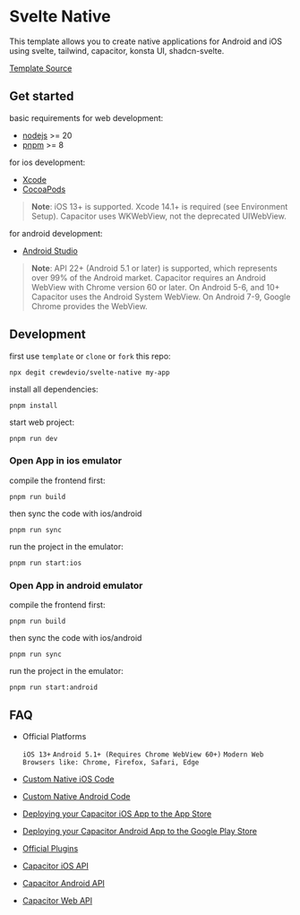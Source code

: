 # Svelte Native

This template allows you to create native applications for Android and iOS using
svelte, tailwind, capacitor, konsta UI, shadcn-svelte.

[Template Source](https://github.com/crewdevio/svelte-native/blob/main/tailwind.config.js)

## Get started

basic requirements for web development:

- [nodejs](https://nodejs.org/en) >= 20
- [pnpm](https://pnpm.io/) >= 8

for ios development:

- [Xcode](https://developer.apple.com/xcode/)
- [CocoaPods](https://cocoapods.org)

> **Note**: iOS 13+ is supported. Xcode 14.1+ is required (see Environment
> Setup). Capacitor uses WKWebView, not the deprecated UIWebView.

for android development:

- [Android Studio](https://developer.android.com/studio)

> **Note**: API 22+ (Android 5.1 or later) is supported, which represents over
> 99% of the Android market. Capacitor requires an Android WebView with Chrome
> version 60 or later. On Android 5-6, and 10+ Capacitor uses the Android System
> WebView. On Android 7-9, Google Chrome provides the WebView.

## Development

first use `template` or `clone` or `fork` this repo:

```console
npx degit crewdevio/svelte-native my-app
```

install all dependencies:

```console
pnpm install
```

start web project:

```console
pnpm run dev
```

### Open App in ios emulator

compile the frontend first:

```console
pnpm run build
```

then sync the code with ios/android

```console
pnpm run sync
```

run the project in the emulator:

```console
pnpm run start:ios
```

### Open App in android emulator

compile the frontend first:

```console
pnpm run build
```

then sync the code with ios/android

```console
pnpm run sync
```

run the project in the emulator:

```console
pnpm run start:android
```

## FAQ

- Official Platforms

  `iOS 13+` `Android 5.1+ (Requires Chrome WebView 60+)`
  `Modern Web Browsers like: Chrome, Firefox, Safari, Edge`

- [Custom Native iOS Code](https://capacitorjs.com/docs/ios/custom-code)

- [Custom Native Android Code](https://capacitorjs.com/docs/android/custom-code)

- [Deploying your Capacitor iOS App to the App Store](https://capacitorjs.com/docs/ios/deploying-to-app-store)

- [Deploying your Capacitor Android App to the Google Play Store](https://capacitorjs.com/docs/android/deploying-to-google-play)

- [Official Plugins](https://capacitorjs.com/docs/plugins)

- [Capacitor iOS API](https://capacitorjs.com/docs/core-apis/ios)

- [Capacitor Android API](https://capacitorjs.com/docs/core-apis/android)

- [Capacitor Web API](https://capacitorjs.com/docs/core-apis/web)
